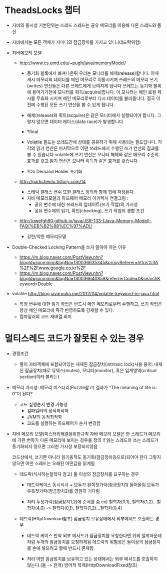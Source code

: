 # TheadsLocks 챕터

- 자바의 동시성 기본단위는 스레드
    스레드는 공유 메모리를 이용해 다른 스레드와 통신

- 자바에서는 모든 객체가 저마다의 잠금장치를 가지고 있다.(데드락위험)

- 자바메모리 모델

  - http://www.cs.umd.edu/~pugh/java/memoryModel/
    - 동기화 블록에서 빠져나온뒤 우리는 모니터를 해제(release)합니다. 이때 캐시 메모리의 데이터를 메인 메모리로 이동시키며 쓰레드의 메모리 쓰기(writes) 연산들은 다른 쓰레드에게 보여지게 됩니다
        쓰레드는 동기화 블록에 들어가기전에 모니터를 획득(acquire)합니다. 이 모니터는 메인 로컬 캐시를 무효화 시키며 메인 메모리로부터 다시 데이터를 불러옵니다. 결국 이전에 수행된 모든 쓰기 연산을 볼 수 있게 됩니다.

    - 해제(release)와 획득(acquire)은 같은 모니터에서 실행되어야 합니다. 그렇지 않으면 데이터 레이스(data race)가 발생합니다.

    - ?final
    - Volatile 필드는 쓰레드간에 상태를 공유하기 위해 사용되는 필드입니다. 각각의 읽기 연산은 마지막으로 어떤 쓰레드에서 수행된 쓰기 연산의 결과를 볼 수 있습니다
        volatile에 쓰기 연산은 모니터 해제와 같은 메모리 수준의 효과를 갖고 읽기 연산은 모니터 획득과 같은 효과를 갖습니다

    - ?On Demand Holder 초기화

  - http://parkcheolu.tistory.com/14
    - 스태틱 클래스 변수 또한 클래스 정의와 함께 힙에 저장된다.
    - 자바 메모리모델과 하드웨어 메모리 아키텍처 연결그림
        :
      - 공유 변수에 대한 쓰레드의 업데이트(쓰기 작업)의 가시성
      - 공유 변수에의 읽기, 확인(checking), 쓰기 작업의 경합 조건

  - http://qwefgh90.github.io/java/JSR-133-(Java-Memory-Model)-FAQ(%EB%B2%88%EC%97%AD)/
    - 강한/약한 메모리모델

- Double-Checked Locking Pattern을 쓰지 말아야 하는 이유
  - https://m.blog.naver.com/PostView.nhn?blogId=jjoommnn&logNo=130036635345&proxyReferer=https%3A%2F%2Fwww.google.co.kr%2F
  - https://m.blog.naver.com/PostView.nhn?blogId=jjoommnn&logNo=130036640859&referrerCode=0&searchKeyword=Double

- volatile
    http://blog.javarouka.me/2012/04/volatile-keyword-in-java.html
  - 특정 변수에 대한 읽기 작업은 반드시 메인 메모리로부터 수행하고, 쓰기 작업은 항상 메인 메모리에 즉각 반영하도록 강제할 수 있다.
  - 컴파일러의 코드 재배열 회피

# 멀티스레드 코드가 잘못된 수 있는 경우

- 경쟁조건
  - 풀이
      자바객체에 포함되어있는 내재된 잠금장치(intrinsic lock)사용
      용어: 내재된 잠금장치(때로 뮤텍스(mutex), 모니터(monitor), 혹은 임계영역(critical section)이라 불리는)

- 메모리 가시성: 메모리 미스터리(Puzzle참고)
    결과가 "The meaning of life is: 0"이 된다?

  - 코드 실행순서 변경 가능성
    - 컴파일러의 정적최적화
    - JVM의 동적최적화
    - 코드를 실행하는 하드웨어가 순서 변경함

- 자바 메모리 모델(미스터리해결을위한규칙
    자바 메모리 모델은 한 스레드가 메모리에 가한 변화가 다른 메모리에 보이는 경우를 정의
    !! 읽는 스레드와 쓰는 스레드가 동기화되지 않으면 그러한 가시성 보장되지않음

    코드상에서, 쓰기뿐 아니라 읽기동작도 동기화(잠금장치등으로)되어야 한다
    그렇지 않으면 어떤 스레드는 오래된 어떤값을 읽게됨

  - 데드락(식사하는철학자 참고)
      둘 이상의 잠금장치를 요구하는 경우

    - 데드락케이스
        동시식사 + 모두가 왼쪽젓가락(잠금장치1) 들어올림
        모두가 우측젓가락(잠금장치2)를 영원히 기다림

    - 처리
        두젓가락(잠금장치1,2)에 순서를 줌
        ex) 철학자(0,1), 철학자(1,2)...철학자(4,0) -> 철학자(0,1), 철학자(1,2)...철학자(0,4)

  - 데드락(HttpDownload참조)
      잠금장치 보유상태에서 외부메서드 호출하는 경우

    - 데드락 케이스
        만약 외부 메서드가 잠금장치를 요청한다면 위의 철학자문제처럼 두개의 잠금장치를 요청하게됨
        데드락의 위험성은 둘이상의 잠금장치를 손에 넣으려고 할때 반드시 존재함.

    - 처리
        어떤 잠금장치를 보유하고 있는 상태에서는 외부 메서드를 호출하지 않는다.(둘 -> 한개)
        방어적 복제(HttpDownloadFixed참조)
